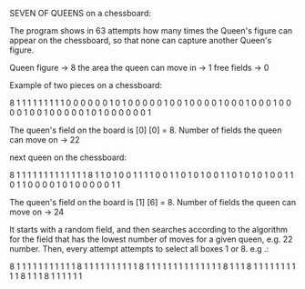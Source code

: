 SEVEN OF QUEENS on a chessboard:

The program shows in 63 attempts how many times the Queen's figure can appear on the chessboard,
 so that none can capture another Queen's figure.

 Queen figure -> 8
 the area the queen can move in -> 1
 free fields -> 0

 Example of two pieces on a chessboard:

 8 1 1 1 1 1 1 1
 1 1 0 0 0 0 0 0
 1 0 1 0 0 0 0 0
 1 0 0 1 0 0 0 0
 1 0 0 0 1 0 0 0
 1 0 0 0 0 1 0 0
 1 0 0 0 0 0 1 0
 1 0 0 0 0 0 0 1

 The queen's field on the board is [0] [0] = 8.
 Number of fields the queen can move on -> 22

 next queen on the chessboard:

 8 1 1 1 1 1 1 1
 1 1 1 1 1 1 8 1
 1 0 1 0 0 1 1 1
 1 0 0 1 1 0 1 0
 1 0 0 1 1 0 1 0
 1 0 1 0 0 1 1 0
 1 1 0 0 0 0 1 0
 1 0 0 0 0 0 1 1


 The queen's field on the board is [1] [6] = 8.
 Number of fields the queen can move on -> 24

 It starts with a random field, and then searches according to the algorithm for
 the field that has the lowest number of moves for a given queen, e.g. 22 number.
 Then, every attempt attempts to select all boxes 1 or 8. e.g .:

 8 1 1 1 1 1 1 1
 1 1 1 1 8 1 1 1
 1 1 1 1 1 1 1 8
 1 1 1 1 1 1 1 1
 1 1 1 1 1 1 8 1
 1 1 8 1 1 1 1 1
 1 1 1 1 1 8 1 1
 1 8 1 1 1 1 1 1
 
 
 
